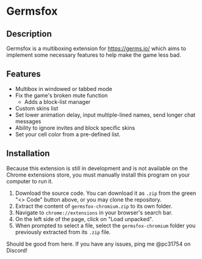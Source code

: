 # Germsfox 
## Description
Germsfox is a multiboxing extension for https://germs.io/ which aims to implement some necessary features to help make the game less bad.
## Features
- Multibox in windowed or tabbed mode
- Fix the game's broken mute function
    - Adds a block-list manager
- Custom skins list
- Set lower animation delay, input multiple-lined names, send longer chat messages
- Ability to ignore invites and block specific skins
- Set your cell color from a pre-defined list.
## Installation
Because this extension is still in development and is not available on the Chrome extensions store, you must manually install this program on your computer to run it.
1. Download the source code. You can download it as `.zip` from the green "<> Code" button above, or you may clone the repository.
2. Extract the content of `germsfox-chromium.zip` to its own folder.
3. Navigate to `chrome://extensions` in your browser's search bar.
4. On the left side of the page, click on "Load unpacked".
5. When prompted to select a file, select the `germsfox-chromium` folder you previously extracted from its `.zip` file.

Should be good from here. If you have any issues, ping me @pc31754 on Discord!
